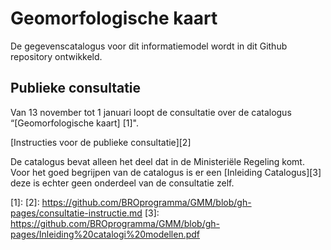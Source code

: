 # Geomorfologische kaart

De gegevenscatalogus voor dit informatiemodel wordt in dit Github repository ontwikkeld.

## Publieke consultatie
Van 13 november tot 1 januari loopt de consultatie over de catalogus “[Geomorfologische kaart] [1]". 

[Instructies voor de publieke consultatie][2]

De catalogus bevat alleen het deel dat in de Ministeriële Regeling komt. Voor het goed begrijpen van de catalogus is er een [Inleiding Catalogus][3] deze is echter geen onderdeel van de consultatie zelf. 


[1]: 
[2]: https://github.com/BROprogramma/GMM/blob/gh-pages/consultatie-instructie.md
[3]: https://github.com/BROprogramma/GMM/blob/gh-pages/Inleiding%20catalogi%20modellen.pdf
